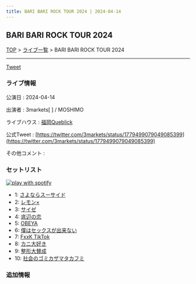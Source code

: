 ```yaml
---
title: BARI BARI ROCK TOUR 2024 | 2024-04-14
---
```

## BARI BARI ROCK TOUR 2024

[TOP](/setlist/) > [ライブ一覧](lives.html) > BARI BARI ROCK TOUR 2024

___

<a href="https://twitter.com/share?ref_src=twsrc%5Etfw" data-text="3markets[ ]セットリスト > BARI BARI ROCK TOUR 2024" class="twitter-share-button" data-via="3markets" data-hashtags="3markets" data-related="3markets" data-show-count="false">Tweet</a>

### ライブ情報

公演日
:    2024-04-14

出演者
:    3markets[ ] / MOSHIMO

ライブハウス
:    [福岡Queblick](livehouse054.html)

公式Tweet
:    [https://twitter.com/3markets/status/1779499079049085399](https://twitter.com/3markets/status/1779499079049085399)

その他コメント
:    

### セットリスト


[![play with spotify](images/spotify-icon.png)](https://open.spotify.com/playlist/41okFNx8A88xJBE8CJmnvy)



*  1: [さよならスーサイド](song013.html)
*  2: [レモン×](song003.html)
*  3: [サイゼ](song004.html)
*  4: [底辺の恋](song008.html)
*  5: [OBEYA](song021.html)
*  6: [僕はセックスが出来ない](song006.html)
*  7: [FxxK TikTok](song082.html)
*  8: [カニ大好き](song079.html)
*  9: [整形大賛成](song005.html)
*  10: [社会のゴミカザマタカフミ](song002.html)


### 追加情報






<script async src="https://platform.twitter.com/widgets.js" charset="utf-8"></script>